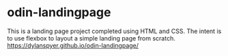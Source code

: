# odin-landingpage

This is a landing page project completed using HTML and CSS. The intent is to use flexbox to layout a simple landing page from scratch.
https://dylanspyer.github.io/odin-landingpage/
